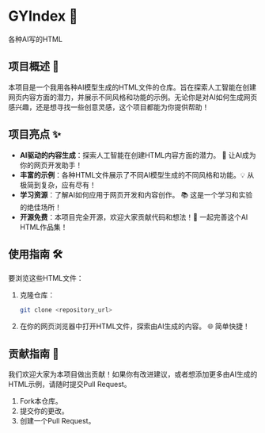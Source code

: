 # GYIndex 🚀

各种AI写的HTML

## 项目概述 📝

本项目是一个我用各种AI模型生成的HTML文件的仓库。旨在探索人工智能在创建网页内容方面的潜力，并展示不同风格和功能的示例。无论你是对AI如何生成网页感兴趣，还是想寻找一些创意灵感，这个项目都能为你提供帮助！

## 项目亮点 ✨

*   **AI驱动的内容生成**：探索人工智能在创建HTML内容方面的潜力。 🧠 让AI成为你的网页开发助手！
*   **丰富的示例**：各种HTML文件展示了不同AI模型生成的不同风格和功能。💡 从极简到复杂，应有尽有！
*   **学习资源**：了解AI如何应用于网页开发和内容创作。 📚 这是一个学习和实验的绝佳场所！
*   **开源免费**：本项目完全开源，欢迎大家贡献代码和想法！🤝 一起完善这个AI HTML作品集！

## 使用指南 🛠️

要浏览这些HTML文件：

1.  克隆仓库：
    ```bash
    git clone <repository_url>
    ```
2.  在你的网页浏览器中打开HTML文件，探索由AI生成的内容。 🌐  简单快捷！

## 贡献指南 🤝

我们欢迎大家为本项目做出贡献！如果你有改进建议，或者想添加更多由AI生成的HTML示例，请随时提交Pull Request。

1.  Fork本仓库。
2.  提交你的更改。
3.  创建一个Pull Request。
